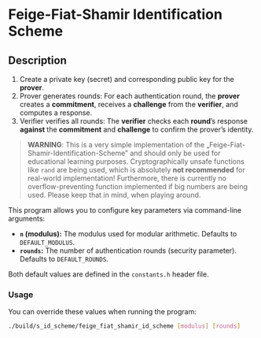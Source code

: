 # Feige-Fiat-Shamir Identification Scheme

## Description

1. Create a private key (secret) and corresponding public key for the __prover__.
2. Prover generates rounds: For each authentication round, the __prover__ creates a __commitment__, receives a __challenge__ from the __verifier__, and computes a response.
3. Verifier verifies all rounds: The __verifier__ checks each __round__’s response __against__ the __commitment__ and __challenge__ to confirm the prover’s identity.

>__WARNING__: This is a very simple implementation of the „Feige-Fiat-Shamir-Identification-Scheme” and should only be used for educational learning purposes. Cryptographically unsafe functions like `rand` are being used, which is absolutely **not recommended** for real-world implementation! Furthermore, there is currently no overflow-preventing function implemented if big numbers are being used. Please keep that in mind, when playing around.

This program allows you to configure key parameters via command-line arguments:

- **`n` (modulus):** The modulus used for modular arithmetic. Defaults to `DEFAULT_MODULUS`.
- **`rounds`:** The number of authentication rounds (security parameter). Defaults to `DEFAULT_ROUNDS`.

Both default values are defined in the `constants.h` header file.

### Usage

You can override these values when running the program:

```bash
./build/s_id_scheme/feige_fiat_shamir_id_scheme [modulus] [rounds]
```